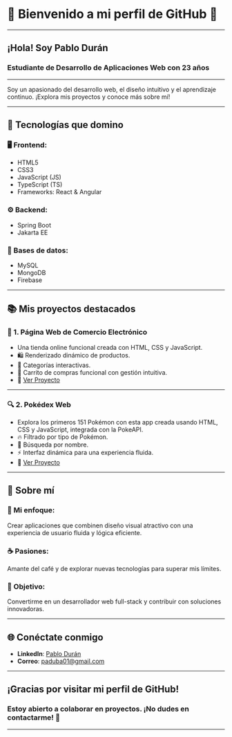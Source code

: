 # 🌟 Bienvenido a mi perfil de GitHub 🌟

---

## ¡Hola! Soy Pablo Durán

### Estudiante de Desarrollo de Aplicaciones Web con 23 años

---

Soy un apasionado del desarrollo web, el diseño intuitivo y el aprendizaje continuo. ¡Explora mis proyectos y conoce más sobre mí!

---

## 🚀 Tecnologías que domino

### 🖥️ Frontend:
- HTML5
- CSS3
- JavaScript (JS)
- TypeScript (TS)
- Frameworks: React & Angular

### ⚙️ Backend:
- Spring Boot
- Jakarta EE

### 💾 Bases de datos:
- MySQL
- MongoDB
- Firebase

---

## 📚 Mis proyectos destacados

### 🛒 1. Página Web de Comercio Electrónico
- Una tienda online funcional creada con HTML, CSS y JavaScript.
- 🛍️ Renderizado dinámico de productos.
- 📂 Categorías interactivas.
- 🛒 Carrito de compras funcional con gestión intuitiva.
- 🔗 [Ver Proyecto](https://github.com/Pablodb22/PaginaWeb)

---

### 🔍 2. Pokédex Web
- Explora los primeros 151 Pokémon con esta app creada usando HTML, CSS y JavaScript, integrada con la PokeAPI.
- 🔥 Filtrado por tipo de Pokémon.
- 🔎 Búsqueda por nombre.
- ⚡ Interfaz dinámica para una experiencia fluida.
- 🔗 [Ver Proyecto](https://github.com/Pablodb22/PokeDex)

---

## 🧩 Sobre mí

### 🎨 Mi enfoque:
Crear aplicaciones que combinen diseño visual atractivo con una experiencia de usuario fluida y lógica eficiente.

### ☕ Pasiones:
Amante del café y de explorar nuevas tecnologías para superar mis límites.

### 🌟 Objetivo:
Convertirme en un desarrollador web full-stack y contribuir con soluciones innovadoras.

---

## 🌐 Conéctate conmigo 

- **LinkedIn**: [Pablo Durán](https://www.linkedin.com/in/pablo-dur%C3%A1n-ballesteros-17b036265/)
- **Correo**: paduba01@gmail.com

---

## ¡Gracias por visitar mi perfil de GitHub! 

### Estoy abierto a colaborar en proyectos. ¡No dudes en contactarme! 🌟

---
